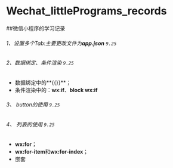 # Wechat_littlePrograms_records

##微信小程序的学习记录

###### 1、设置多个Tab:主要更改文件为**app.json** `9.25`
###### 2、数据绑定、条件渲染 `9.25`
- 数据绑定中的**{{}}**；
- 条件渲染中的：**wx:if**、**block wx:if**

###### 3、 button的使用 `9.25`
###### 4、 列表的使用 `9.25`
- **wx:for**；
- **wx:for-item**和**wx:for-index**；
- 嵌套
